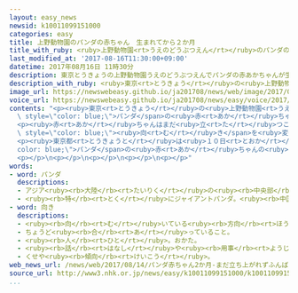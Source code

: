 ```yaml
---
layout: easy_news
newsid: k10011099151000
categories: easy
title: 上野動物園のパンダの赤ちゃん　生まれてから２か月
title_with_ruby: <ruby>上野動物園<rt>うえのどうぶつえん</rt></ruby>のパンダの<ruby>赤<rt>あか</rt></ruby>ちゃん　<ruby>生<rt>う</rt></ruby>まれてから２か<ruby>月<rt>げつ</rt></ruby>
last_modified_at: '2017-08-16T11:30:00+09:00'
datetime: 2017年08月16日 11時30分
description: 東京とうきょうの上野動物園うえのどうぶつえんでパンダの赤あかちゃんが生うまれてから２か月げつが過すぎました。
description_with_ruby: <ruby>東京<rt>とうきょう</rt></ruby>の<ruby>上野動物園<rt>うえのどうぶつえん</rt></ruby>でパンダの<ruby>赤<rt>あか</rt></ruby>ちゃんが<ruby>生<rt>う</rt></ruby>まれてから２か<ruby>月<rt>げつ</rt></ruby>が<ruby>過<rt>す</rt></ruby>ぎました。
image_url: https://newswebeasy.github.io/ja201708/news/web/image/2017/08/16/k10011099151000.jpg
voice_url: https://newswebeasy.github.io/ja201708/news/easy/voice/2017/08/16/k10011099151000.mp3
contents: "<p><ruby>東京<rt>とうきょう</rt></ruby>の<ruby>上野動物園<rt>うえのどうぶつえん</rt></ruby>で<span\
  \ style=\"color: blue;\">パンダ</span>の<ruby>赤<rt>あか</rt></ruby>ちゃんが<ruby>生<rt>う</rt></ruby>まれてから２か<ruby>月<rt>げつ</rt></ruby>が<ruby>過<rt>す</rt></ruby>ぎました。<ruby>動物園<rt>どうぶつえん</rt></ruby>が１１<ruby>日<rt>にち</rt></ruby>に<ruby>赤<rt>あか</rt></ruby>ちゃんを<ruby>調<rt>しら</rt></ruby>べると、<ruby>体<rt>からだ</rt></ruby>の<ruby>長<rt>なが</rt></ruby>さは４４ｃｍで、<ruby>重<rt>おも</rt></ruby>さは３０１０ｇでした。</p>\n\
  <p><ruby>赤<rt>あか</rt></ruby>ちゃんはまだ<ruby>立<rt>た</rt></ruby>つことができませんが、<ruby>後<rt>うし</rt></ruby>ろの<ruby>足<rt>あし</rt></ruby>に<ruby>力<rt>ちから</rt></ruby>を<ruby>入<rt>い</rt></ruby>れたり、<ruby>体<rt>からだ</rt></ruby>の<span\
  \ style=\"color: blue;\"><ruby>向<rt>む</rt></ruby>き</span>を<ruby>変<rt>か</rt></ruby>えたりしています。</p>\n\
  <p><ruby>東京都<rt>とうきょうと</rt></ruby>は<ruby>１０日<rt>とおか</rt></ruby>まで、<span style=\"\
  color: blue;\">パンダ</span>の<ruby>赤<rt>あか</rt></ruby>ちゃんの<ruby>名前<rt>なまえ</rt></ruby>をみんなから<ruby>集<rt>あつ</rt></ruby>めていました。インターネットだけで、２５<ruby>万<rt>まん</rt></ruby>ぐらいの<ruby>名前<rt>なまえ</rt></ruby>が<ruby>集<rt>あつ</rt></ruby>まりました。<ruby>赤<rt>あか</rt></ruby>ちゃんの<ruby>名前<rt>なまえ</rt></ruby>は、９<ruby>月<rt>がつ</rt></ruby>の<ruby>終<rt>お</rt></ruby>わりごろ<ruby>決<rt>き</rt></ruby>まる<ruby>予定<rt>よてい</rt></ruby>です。</p>\n\
  <p></p>\n<p></p>\n<p></p>\n<p></p>\n<p></p>"
words:
- word: パンダ
  descriptions:
  - アジア<ruby><rb>大陸</rb><rt>たいりく</rt></ruby>の<ruby><rb>中央部</rb><rt>ちゅうおうぶ</rt></ruby>にすむけもの。ジャイアントパンダとレッサーパンダがいる。
  - <ruby><rb>特</rb><rt>とく</rt></ruby>にジャイアントパンダ。<ruby><rb>中国西部</rb><rt>ちゅうごくせいぶ</rt></ruby>の<ruby><rb>山地</rb><rt>さんち</rt></ruby>にすむ。<ruby><rb>体</rb><rt>からだ</rt></ruby>は<ruby><rb>白</rb><rt>しろ</rt></ruby>と<ruby><rb>黒</rb><rt>くろ</rt></ruby>に<ruby><rb>色分</rb><rt>いろわ</rt></ruby>けされて、<ruby><rb>顔</rb><rt>かお</rt></ruby>つきや<ruby><rb>動作</rb><rt>どうさ</rt></ruby>がかわいい。
- word: 向き
  descriptions:
  - <ruby><rb>向</rb><rt>む</rt></ruby>いている<ruby><rb>方向</rb><rt>ほうこう</rt></ruby>。
  - ちょうど<ruby><rb>合</rb><rt>あ</rt></ruby>っていること。
  - <ruby><rb>人</rb><rt>ひと</rt></ruby>。おかた。
  - <ruby><rb>話</rb><rt>はなし</rt></ruby>や<ruby><rb>用事</rb><rt>ようじ</rt></ruby>などの<ruby><rb>内容</rb><rt>ないよう</rt></ruby>。
  - くせや<ruby><rb>傾向</rb><rt>けいこう</rt></ruby>。
web_news_url: /news/web/2017/08/14/パンダ赤ちゃん2か月-まだ立ち上がれずふんばる/
source_url: http://www3.nhk.or.jp/news/easy/k10011099151000/k10011099151000.html
...
```

